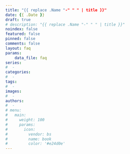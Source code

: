 ```yaml
---
title: "{{ replace .Name "-" " " | title }}"
date: {{ .Date }}
draft: true
# description: "{{ replace .Name "-" " " | title }}"
noindex: false
featured: false
pinned: false
comments: false
layout: faq
params:
    data_file: faq
series:
#  - 
categories:
#  - 
tags:
#  - 
images:
#  - 
authors:
#  -
# menu:
#   main:
#     weight: 100
#     params:
#       icon:
#         vendor: bs
#         name: book
#         color: '#e24d0e'
---
```

